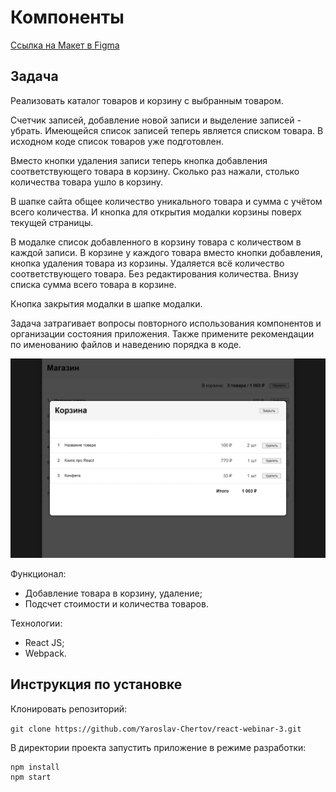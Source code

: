# Компоненты

[Ссылка на Макет в Figma](https://www.figma.com/file/7NhMCIa59PTXhkibvoNvPL/YLAB-webinar---TASK2?node-id=0%3A1)

## Задача

Реализовать каталог товаров и корзину с выбранным товаром.

Счетчик записей, добавление новой записи и выделение записей - убрать. Имеющейся список записей теперь является списком товара. В исходном коде список товаров уже подготовлен.

Вместо кнопки удаления записи теперь кнопка добавления соответствующего товара в корзину. Сколько раз нажали, столько количества товара ушло в корзину.

В шапке сайта общее количество уникального товара и сумма с учётом всего количества. И кнопка для открытия модалки корзины поверх текущей страницы.

В модалке список добавленного в корзину товара с количеством в каждой записи. В корзине у каждого товара вместо кнопки добавления, кнопка удаления товара из корзины. Удаляется всё количество соответствующего товара. Без редактирования количества. Внизу списка сумма всего товара в корзине.

Кнопка закрытия модалки в шапке модалки.

Задача затрагивает вопросы повторного использования компонентов и организации состояния приложения. Также примените рекомендации по именованию файлов и наведению порядка в коде.

![](./src/images/Screenshot.png)

Функционал:

* Добавление товара в корзину, удаление;
* Подсчет стоимости и количества товаров.

Технологии:

* React JS;
* Webpack.

## Инструкция по установке

Клонировать репозиторий:

`
git clone https://github.com/Yaroslav-Chertov/react-webinar-3.git
`

В директории проекта запустить приложение в режиме разработки:

```
npm install
npm start
```
